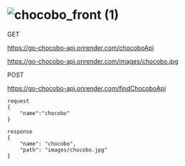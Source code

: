 # ![chocobo_front (1)](https://github.com/user-attachments/assets/14e1bca2-0a79-4dbd-83c9-da319dffee0a)


GET

https://go-chocobo-api.onrender.com/chocoboApi

https://go-chocobo-api.onrender.com/images/chocobo.jpg

POST

https://go-chocobo-api.onrender.com/findChocoboApi

```
request
{
    "name":"chocobo"
}
```

```
response
{
    "name": "chocobo",
    "path": "images/chocobo.jpg"
}
```

